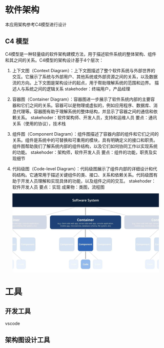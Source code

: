 # 软件架构
本应用架构参考C4模型进行设计
## C4 模型
C4模型是一种轻量级的软件架构建模方法，用于描述软件系统的整体架构、组件和其之间的关系。C4模型的架构设计基于4个层次：

1. 上下文图（Context Diagram）：上下文图描述了整个软件系统与外部世界的交互。它展示了系统与外部用户、其他系统或外部资源之间的关系，以及数据流的方向。上下文图是架构设计的起点，用于帮助理解系统的范围和边界。
描述人与系统之间的逻辑关系
stakehoder：终端用户，产品经理

2. 容器图（Container Diagram）：容器图进一步展示了软件系统内部的主要容器和它们之间的关系。容器可以是物理或虚拟的，例如应用程序、数据库、消息代理等。容器图有助于理解系统的整体结构，并显示了容器之间的通信和依赖关系。
stakehoder：软件架构师、开发人员，支持和运维人员
要点：通讯关系（使用的协议），技术栈


3. 组件图（Component Diagram）：组件图描述了容器内部的组件和它们之间的关系。组件是系统中的可替换和可重用的模块，具有明确定义的接口和职责。组件图帮助我们了解系统内部的组件结构，以及它们如何协同工作以实现系统的功能。
stakehoder：架构师，软件开发人员
要点：组件的功能，职责及实现细节

4. 代码级图（Code-level Diagram）：代码级图展示了组件内部的详细设计和代码结构。它通常用于描述关键组件的类、接口、关系和依赖关系。代码级图有助于开发人员理解和实现具体的功能，以及组件之间的交互。
stakehoder：软件开发人员
要点：实现
成果物：类图，流程图
![C4模型overview](image.png)
# 工具
## 开发工具
vscode
## 架构图设计工具
